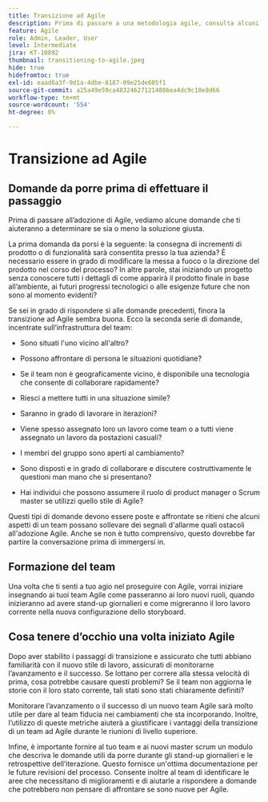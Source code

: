 ```yaml
---
title: Transizione ad Agile
description: Prima di passare a una metodologia agile, consulta alcuni consigli e domande da porre.
feature: Agile
role: Admin, Leader, User
level: Intermediate
jira: KT-10892
thumbnail: transitioning-to-agile.jpeg
hide: true
hidefromtoc: true
exl-id: eaad6a3f-9d1a-4dbe-8187-09e25de605f1
source-git-commit: a25a49e59ca483246271214886ea4dc9c10e8d66
workflow-type: tm+mt
source-wordcount: '554'
ht-degree: 0%

---
```


# Transizione ad Agile

## Domande da porre prima di effettuare il passaggio

Prima di passare all’adozione di Agile, vediamo alcune domande che ti aiuteranno a determinare se sia o meno la soluzione giusta.

La prima domanda da porsi è la seguente: la consegna di incrementi di prodotto o di funzionalità sarà consentita presso la tua azienda? È necessario essere in grado di modificare la messa a fuoco o la direzione del prodotto nel corso del processo? In altre parole, stai iniziando un progetto senza conoscere tutti i dettagli di come apparirà il prodotto finale in base all’ambiente, ai futuri progressi tecnologici o alle esigenze future che non sono al momento evidenti?

Se sei in grado di rispondere sì alle domande precedenti, finora la transizione ad Agile sembra buona. Ecco la seconda serie di domande, incentrate sull’infrastruttura del team:

* Sono situati l&#39;uno vicino all&#39;altro?

* Possono affrontare di persona le situazioni quotidiane?

* Se il team non è geograficamente vicino, è disponibile una tecnologia che consente di collaborare rapidamente?

* Riesci a mettere tutti in una situazione simile?

* Saranno in grado di lavorare in iterazioni?

* Viene spesso assegnato loro un lavoro come team o a tutti viene assegnato un lavoro da postazioni casuali?

* I membri del gruppo sono aperti al cambiamento?

* Sono disposti e in grado di collaborare e discutere costruttivamente le questioni man mano che si presentano?

* Hai individui che possono assumere il ruolo di product manager o Scrum master se utilizzi quello stile di Agile?


Questi tipi di domande devono essere poste e affrontate se ritieni che alcuni aspetti di un team possano sollevare dei segnali d&#39;allarme quali ostacoli all&#39;adozione Agile. Anche se non è tutto comprensivo, questo dovrebbe far partire la conversazione prima di immergersi in.


## Formazione del team

Una volta che ti senti a tuo agio nel proseguire con Agile, vorrai iniziare insegnando ai tuoi team Agile come passeranno ai loro nuovi ruoli, quando inizieranno ad avere stand-up giornalieri e come migreranno il loro lavoro corrente nella nuova configurazione dello storyboard.


## Cosa tenere d’occhio una volta iniziato Agile

Dopo aver stabilito i passaggi di transizione e assicurato che tutti abbiano familiarità con il nuovo stile di lavoro, assicurati di monitorarne l’avanzamento e il successo. Se lottano per correre alla stessa velocità di prima, cosa potrebbe causare questi problemi? Se il team non aggiorna le storie con il loro stato corrente, tali stati sono stati chiaramente definiti?

Monitorare l’avanzamento o il successo di un nuovo team Agile sarà molto utile per dare al team fiducia nei cambiamenti che sta incorporando. Inoltre, l’utilizzo di queste metriche aiuterà a giustificare i vantaggi della transizione di un team ad Agile durante le riunioni di livello superiore.

Infine, è importante fornire al tuo team e ai nuovi master scrum un modulo che descriva le domande utili da porre durante gli stand-up giornalieri e le retrospettive dell’iterazione. Questo fornisce un&#39;ottima documentazione per le future revisioni del processo. Consente inoltre al team di identificare le aree che necessitano di miglioramenti e di aiutarle a rispondere a domande che potrebbero non pensare di affrontare se sono nuove per Agile.
